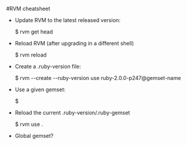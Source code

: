 #RVM cheatsheet

* Update RVM to the latest released version:

    $ rvm get head

* Reload RVM (after upgrading in a different shell)

    $ rvm reload

* Create a .ruby-version file:

    $ rvm --create --ruby-version use ruby-2.0.0-p247@gemset-name

* Use a given gemset:

    $

* Reload the current .ruby-version/.ruby-gemset

    $ rvm use .

* Global gemset?

